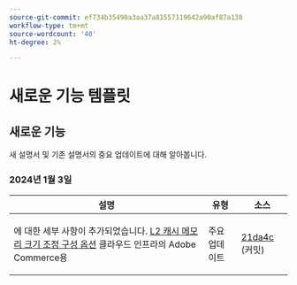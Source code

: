 ```yaml
---
source-git-commit: ef734b35490a3aa37a81557119642a90af87a138
workflow-type: tm+mt
source-wordcount: '40'
ht-degree: 2%

---
```

# 새로운 기능 템플릿

## 새로운 기능

새 설명서 및 기존 설명서의 중요 업데이트에 대해 알아봅니다.

### 2024년 1월 3일

<table style="table-layout:auto;">
  <thead>
    <tr>
      <th>설명</th>
      <th>유형</th>
      <th>소스</th>
    </tr>
  </thead>
  <tbody>
    <tr>
      <td><p>에 대한 세부 사항이 추가되었습니다. <a href="https://experienceleague.adobe.com/docs/commerce-operations/implementation-playbook/best-practices/planning/redis-service-configuration.html">L2 캐시 메모리 크기 조정 구성 옵션</a> 클라우드 인프라의 Adobe Commerce용</p>
</td>
      <td>주요 업데이트</td>
      <td><a href="https://github.com/AdobeDocs/commerce-operations.en/commit/21da4c22744dbb3b27b0dbe184b946788748a52e">21da4c</a> (커밋)</td>
    </tr>
  </tbody>
</table><!-- date_group --><!-- month_group --><!-- year_group -->
